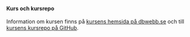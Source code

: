 #### Kurs och kursrepo

Information om kursen finns på [kursens hemsida på dbwebb.se](https://dbwebb.se/kurser/ramverk1-v2) och till [kursens kursrepo på GitHub](https://github.com/dbwebb-se/ramverk1).
